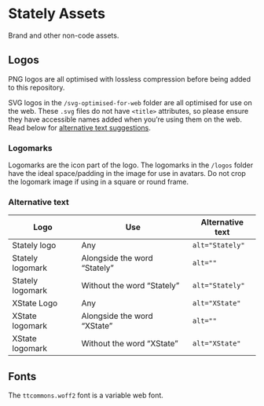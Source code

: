 # Stately Assets

Brand and other non-code assets.

## Logos

PNG logos are all optimised with lossless compression before being added to this repository.

SVG logos in the `/svg-optimised-for-web` folder are all optimised for use on the web. These `.svg` files do not have `<title>` attributes, so please ensure they have accessible names added when you’re using them on the web. Read below for [alternative text suggestions](#alternative-text).

### Logomarks

Logomarks are the icon part of the logo. The logomarks in the `/logos` folder have the ideal space/padding in the image for use in avatars. Do not crop the logomark image if using in a square or round frame.

### Alternative text

| Logo             | Use                          | Alternative text |
|------------------|------------------------------|------------------|
| Stately logo     | Any                          |`alt="Stately"`   |
| Stately logomark | Alongside the word “Stately” |`alt=""`          |
| Stately logomark | Without the word “Stately”   |`alt="Stately"`   |
| XState Logo      | Any                          |`alt="XState"`    |
| XState logomark  | Alongside the word “XState”  |`alt=""`          |
| XState logomark  | Without the word “XState”    |`alt="XState"`    |

## Fonts

The `ttcommons.woff2` font is a variable web font.